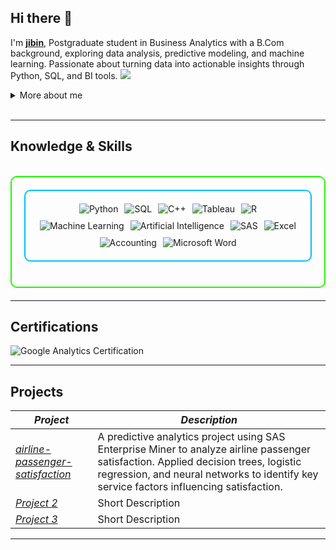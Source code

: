 

## Hi there 👋

I'm **[jibin](https://www.linkedin.com/in/jibin-george-589b6131a)**, Postgraduate student in Business Analytics with a B.Com background, exploring data analysis, predictive modeling, and machine learning. Passionate about turning data into actionable insights through Python, SQL, and BI tools.
<a href="https://www.linkedin.com/in/jibin-george-589b6131a"><img src="https://img.shields.io/badge/-LinkedIn-0072b1?&style=for-the-badge&logo=linkedin&logoColor=white" /></a>

<details>
  <summary>More about me</summary>

- *Name*: Jibin
- *From*: Canada
Business Analyst in Training | Data Enthusiast | Commerce Graduate

I have experience in data analysis, predictive modeling, and business reporting.

Continuously improving my skills in data visualization, machine learning, and data-driven decision making.

I’m currently learning and exploring advanced analytics techniques, BI tools, and real-world business applications.
</details>
<br>

---

<h2 id="knowledge_skills" align=''> Knowledge & Skills </h2>

<br>

<div style="border: 2px solid #22F700; border-radius: 10px; padding: 20px; margin-bottom: 20px;">
  <div align="left" style="display: flex; flex-wrap: wrap; justify-content: center; gap: 10px;">
      <div style="border: 2px solid #00BFFF; border-radius: 10px; padding: 20px; margin-bottom: 20px;">
  <div align="left" style="display: flex; flex-wrap: wrap; justify-content: center; gap: 10px;">
      <img src="https://img.shields.io/badge/Python-3776AB?style=for-the-badge&logo=python&color=000000" alt="Python" />
      <img src="https://img.shields.io/badge/SQL-336791?style=for-the-badge&logo=postgresql&color=000000" alt="SQL" />
      <img src="https://img.shields.io/badge/C++-00599C?style=for-the-badge&logo=c%2B%2B&color=000000" alt="C++" />
      <img src="https://img.shields.io/badge/Tableau-E97627?style=for-the-badge&logo=tableau&color=000000" alt="Tableau" />
      <img src="https://img.shields.io/badge/R-276DC3?style=for-the-badge&logo=r&color=000000" alt="R" />
      <img src="https://img.shields.io/badge/Machine_Learning-FF6F00?style=for-the-badge&logo=scikit-learn&color=000000" alt="Machine Learning" />
      <img src="https://img.shields.io/badge/AI-FF1493?style=for-the-badge&logo=openai&color=000000" alt="Artificial Intelligence" />
      <img src="https://img.shields.io/badge/SAS-2E9EEE?style=for-the-badge&logo=sas&color=000000" alt="SAS" />
      <img src="https://img.shields.io/badge/Excel-217346?style=for-the-badge&logo=microsoft-excel&color=000000" alt="Excel" />
      <img src="https://img.shields.io/badge/Accounting-6A0DAD?style=for-the-badge&logo=quickbooks&color=000000" alt="Accounting" />
      <img src="https://img.shields.io/badge/MS_Word-2B579A?style=for-the-badge&logo=microsoft-word&color=000000" alt="Microsoft Word" />
  </div>
</div>

      

  </div>
</div>

---
<h2 id="Certifications" align=''> Certifications </h2>

<div>
<img src="https://img.shields.io/badge/Google_Analytics-Certified-orange?style=for-the-badge&logo=google-analytics&color=000000" alt="Google Analytics Certification" />

</div>

---

<h2 id="Projects" align=''> Projects </h2>


| *Project*      | *Description*                                                                                  |
|-------------------|--------------------------------------------------------------------------------------------------|
| *[airline-passenger-satisfaction](https://github.com/Jibingeorge-1/airline-passenger-satisfaction)*    | A predictive analytics project using SAS Enterprise Miner to analyze airline passenger satisfaction. Applied decision trees, logistic regression, and neural networks to identify key service factors influencing satisfaction. |
| *[Project 2](https://github.com/)*    | Short Description |
| *[Project 3](https://github.com/)*    | Short Description | 

---

